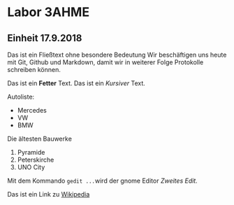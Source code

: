 # Labor 3AHME
## Einheit 17.9.2018
Das ist ein Fließtext ohne besondere Bedeutung
Wir beschäftigen uns heute mit Git, Github und Markdown, 
damit wir in weiterer Folge Protokolle schreiben können.

Das ist ein **Fetter** Text.
Das ist ein *Kursiver* Text.

Autoliste:
* Mercedes
* VW
* BMW

Die ältesten Bauwerke
1. Pyramide
2. Peterskirche
3. UNO City

Mit dem Kommando `gedit ...`wird der gnome Editor
*Zweites Edit.*

Das ist ein Link zu [Wikipedia](https://wikipedia.at/)
